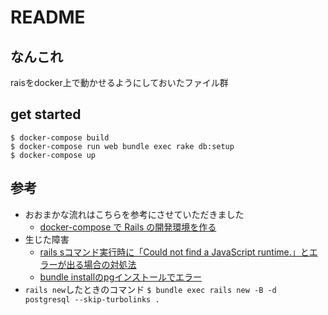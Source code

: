 # README

## なんこれ
raisをdocker上で動かせるようにしておいたファイル群

## get started

```
$ docker-compose build
$ docker-compose run web bundle exec rake db:setup
$ docker-compose up
```

## 参考
- おおまかな流れはこちらを参考にさせていただきました
    - [docker-compose で Rails の開発環境を作る](https://qiita.com/skyriser/items/2cf98b747ed6577cc5ee)
- 生じた障害
    - [rails sコマンド実行時に「Could not find a JavaScript runtime.」とエラーが出る場合の対処法](https://qiita.com/azusanakano/items/771dc9919f347de061d7)
    - [bundle installのpgインストールでエラー](http://easyramble.com/bundle-install-pg-error.html)
- `rails new`したときのコマンド
    `$ bundle exec rails new -B -d postgresql --skip-turbolinks .`